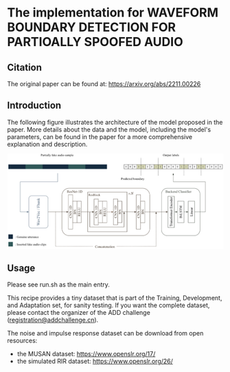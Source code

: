 # The implementation for **WAVEFORM BOUNDARY DETECTION FOR PARTIOALLY SPOOFED AUDIO**

## Citation
The original paper can be found at: https://arxiv.org/abs/2211.00226

## Introduction
The following figure illustrates the architecture of the model proposed in the paper. More details about the data and the model, including the model's parameters, can be found in the paper for a more comprehensive explanation and description.

![alt text](https://github.com/caicai0402/Fake-Audio-Detection/blob/main/Model_Architecture.png)

## Usage
Please see run.sh as the main entry.

This recipe provides a tiny dataset that is part of the Training, Development, and Adaptation set, for sanity testing. If you want the complete dataset, please contact the organizer of the ADD challenge (registration@addchallenge.cn).

The noise and impulse response dataset can be download from open resources:
* the MUSAN dataset: https://www.openslr.org/17/
* the simulated RIR dataset: https://www.openslr.org/26/
